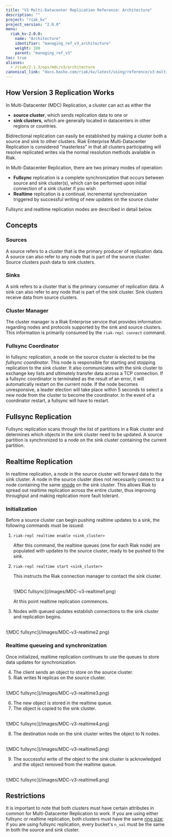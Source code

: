 ```yaml
---
title: "V3 Multi-Datacenter Replication Reference: Architecture"
description: ""
project: "riak_kv"
project_version: "2.0.0"
menu:
  riak_kv-2.0.0:
    name: "Architecture"
    identifier: "managing_ref_v3_architecture"
    weight: 100
    parent: "managing_ref_v3"
toc: true
aliases:
  - /riak/2.1.3/ops/mdc/v3/architecture
canonical_link: "docs.basho.com/riak/kv/latest/using/reference/v3-multi-datacenter/architecture.md"
---
```


[glossary vnode]: /riak/kv/2.0.0/learn/glossary/#Vnode
[concept clusters]: /riak/kv/2.0.0/learn/concepts/clusters

## How Version 3 Replication Works

In Multi-Datacenter (MDC) Replication, a cluster can act as either the

* **source cluster**, which sends replication data to one or
* **sink clusters**, which are generally located in datacenters in other
  regions or countries.

Bidirectional replication can easily be established by making a cluster
both a source and sink to other clusters. Riak Enterprise
Multi-Datacenter Replication is considered "masterless" in that all
clusters participating will resolve replicated writes via the normal
resolution methods available in Riak.

In Multi-Datacenter Replication, there are two primary modes of
operation:

* **Fullsync** replication is a complete synchronization that occurs
  between source and sink cluster(s), which can be performed upon
  initial connection of a sink cluster if you wish
* **Realtime** replication is a continual, incremental synchronization
  triggered by successful writing of new updates on the source cluster

Fullsync and realtime replication modes are described in detail below.

## Concepts

### Sources

A source refers to a cluster that is the primary producer of replication
data. A source can also refer to any node that is part of the source
cluster. Source clusters push data to sink clusters.

### Sinks

A sink refers to a cluster that is the primary consumer of replication
data. A sink can also refer to any node that is part of the sink
cluster. Sink clusters receive data from source clusters.

### Cluster Manager

The cluster manager is a Riak Enterprise service that provides
information regarding nodes and protocols supported by the sink and
source clusters. This information is primarily consumed by the
`riak-repl connect` command.

### Fullsync Coordinator

In fullsync replication, a node on the source cluster is elected to be
the *fullsync coordinator*. This node is responsible for starting and
stopping replication to the sink cluster. It also communicates with the
sink cluster to exchange key lists and ultimately transfer data across a
TCP connection. If a fullsync coordinator is terminated as the result of
an error, it will automatically restart on the current node. If the node
becomes unresponsive, a leader election will take place within 5 seconds
to select a new node from the cluster to become the coordinator. In the
event of a coordinator restart, a fullsync will have to restart.

## Fullsync Replication

Fullsync replication scans through the list of partitions in a Riak
cluster and determines which objects in the sink cluster need to be
updated. A source partition is synchronized to a node on the sink
cluster containing the current partition.

## Realtime Replication

In realtime replication, a node in the source cluster will forward data
to the sink cluster. A node in the source cluster does not necessarily
connect to a node containing the same [vnode][glossary vnode] on
the sink cluster. This allows Riak to spread out realtime replication
across the entire cluster, thus improving throughput and making
replication more fault tolerant.

### Initialization

Before a source cluster can begin pushing realtime updates to a sink,
the following commands must be issued:

1. `riak-repl realtime enable <sink_cluster>`
    
    After this command, the realtime queues (one for each Riak node) are
    populated with updates to the source cluster, ready to be pushed to
    the sink.

2. `riak-repl realtime start <sink_cluster>`
    
    This instructs the Riak connection manager to contact the sink
    cluster.

    <br />
    ![MDC fullsync](/images/MDC-v3-realtime1.png)
    <br />

    At this point realtime replication commences.

<ol start="3">
<li>Nodes with queued updates establish connections to the sink cluster
and replication begins.</li>
</ol>

<br />
![MDC fullsync](/images/MDC-v3-realtime2.png)
<br />

### Realtime queueing and synchronization

Once initialized, realtime replication continues to use the queues to
store data updates for synchronization.

<ol start="4">
<li>The client sends an object to store on the source cluster.</li>
<li>Riak writes N replicas on the source cluster.</li>
</ol>

<br />
![MDC fullsync](/images/MDC-v3-realtime3.png)
<br />

<ol start="6">
<li>The new object is stored in the realtime queue.</li>
<li>The object is copied to the sink cluster.</li>
</ol>

<br />
![MDC fullsync](/images/MDC-v3-realtime4.png)
<br />

<ol start="8">
<li>The destination node on the sink cluster writes the object to N
nodes.</li>
</ol>

<br />
![MDC fullsync](/images/MDC-v3-realtime5.png)
<br />

<ol start="9">
<li>The successful write of the object to the sink cluster is
acknowledged and the object removed from the realtime queue.</li>
</ol>

<br />
![MDC fullsync](/images/MDC-v3-realtime6.png)
<br />

## Restrictions

It is important to note that both clusters must have certain attributes
in common for Multi-Datacenter Replication to work. If you are using
either fullsync or realtime replication, both clusters must have the
same [ring size][concept clusters]; if you are using fullsync
replication, every bucket's `n_val` must be the same in both the
source and sink cluster.


<script type="text/javascript">
document.write(unescape("%3Cscript src='//munchkin.marketo.net/munchkin.js' type='text/javascript'%3E%3C/script%3E"));
</script>
<script>Munchkin.init('721-DGT-611');</script>
